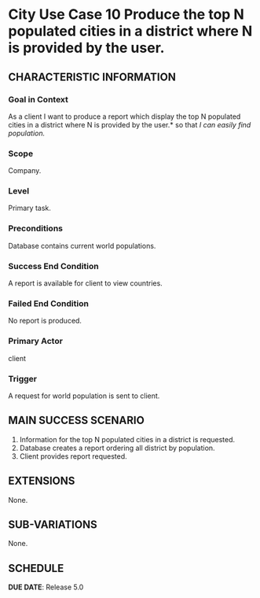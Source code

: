 # City Use Case 10 Produce the top N populated cities in a district where N is provided by the user.

## CHARACTERISTIC INFORMATION

### Goal in Context

As a client I want to produce a report which display the top N populated cities in a district where N is provided by the user.* so that *I can easily find population.*

### Scope

Company.

### Level

Primary task.

### Preconditions

Database contains current world populations.

### Success End Condition

A report is available for client to view countries.

### Failed End Condition

No report is produced.

### Primary Actor

client

### Trigger

A request for world population is sent to client.

## MAIN SUCCESS SCENARIO

1. Information for the top N populated cities in a district is requested.
2. Database creates a report ordering all district by population.
3. Client provides report requested.

## EXTENSIONS

None.

## SUB-VARIATIONS

None.

## SCHEDULE

**DUE DATE**: Release 5.0
